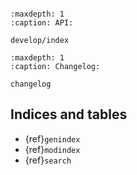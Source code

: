 ```{include} ../../README.md

```

```{toctree}
:maxdepth: 1
:caption: API:

develop/index
```

```{toctree}
:maxdepth: 1
:caption: Changelog:

changelog
```

## Indices and tables

- {ref}`genindex`
- {ref}`modindex`
- {ref}`search`
